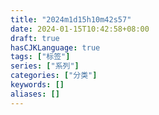 ```yaml
---
title: "2024m1d15h10m42s57"
date: 2024-01-15T10:42:58+08:00
draft: true
hasCJKLanguage: true
tags: ["标签"]
series: ["系列"]
categories: ["分类"]
keywords: []
aliases: []
---
```



<!-- more -->

